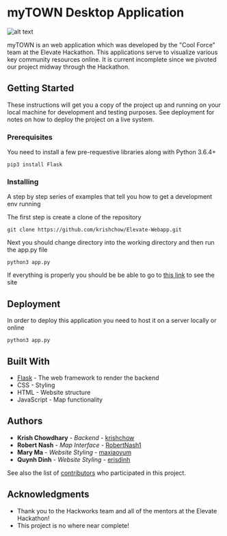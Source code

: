 # myTOWN Desktop Application

![alt text](https://i.imgur.com/1kDiyBE.png, "myTOWN")

myTOWN is an web application which was developed by the "Cool Force" team at the Elevate Hackathon. This applications serve to visualize various key community resources online. It is current incomplete since we pivoted our project midway through the Hackathon. 

## Getting Started

These instructions will get you a copy of the project up and running on your local machine for development and testing purposes. See deployment for notes on how to deploy the project on a live system.

### Prerequisites

You need to install a few pre-requestive libraries along with Python 3.6.4+

```
pip3 install Flask
```

### Installing

A step by step series of examples that tell you how to get a development env running

The first step is create a clone of the repository

```
git clone https://github.com/krishchow/Elevate-Webapp.git
```

Next you should change directory into the working directory and then run the app.py file

```
python3 app.py
```

If everything is properly you should be be able to go to [this link](http://127.0.0.1:5000/) to see the site

## Deployment

In order to deploy this application you need to host it on a server locally or online

```
python3 app.py
```

## Built With

* [Flask](http://flask.pocoo.org/) - The web framework to render the backend
* CSS - Styling
* HTML - Website structure
* JavaScript - Map functionality

## Authors

* **Krish Chowdhary** - *Backend* - [krishchow](https://github.com/krishchow)
* **Robert Nash** - *Map Interface* - [RobertNash1](https://github.com/RobertNash1)
* **Mary Ma** - *Website Styling* - [maxiaoyum](https://github.com/maxiaoyum)
* **Quynh Dinh** - *Website Styling* - [erisdinh](https://github.com/erisdinh)

See also the list of [contributors](https://github.com/krishchow/Elevate-Webapp/contributors) who participated in this project.

## Acknowledgments

* Thank you to the Hackworks team and all of the mentors at the Elevate Hackathon!
* This project is no where near complete! 
